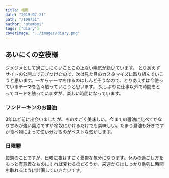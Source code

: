```yaml
---
title: 梅雨
date: "2019-07-21"
path: "/190721"
author: "otemomi"
tags: ["diary"]
coverImage: "../images/diary.png"
---
```


## あいにくの空模様
ジメジメとして過ごしにくいことこの上ない陽気が続いています。
とりあえずサイトの公開までこぎつけたので、次は見た目のカスタマイズに取り組んでいこうと思います。一からテーマを作るのはしんどそうなので、とりあえずは今使っているテーマを色々触っていこうと思います。
久しぶりに仕事以外で時間をとってコードを触っていますが、楽しい時間になっています。

### フンドーキンのお醤油
3年ほど前に出会いましたが、ものすごく美味しい。今までの醤油に比べてかなり甘みが強い醤油ですが冷奴にかけるだけでも美味しい。たまり醤油も好きですが食べ物によって使い分けるのがベストな気がします。

### 日曜鬱
毎週のことですが、日曜に夜はすごく憂鬱な気分になります。休みの過ごし方をもっと有意義なものにすれば変わるのだろうか。来週からはしっかり勉強に時間を取れるように計画していきたいです。

